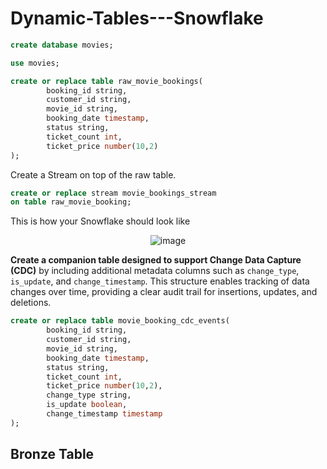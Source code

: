 # Dynamic-Tables---Snowflake

```sql
create database movies;
```

```sql
use movies;
```
```sql
create or replace table raw_movie_bookings( 
        booking_id string,
        customer_id string,
        movie_id string,
        booking_date timestamp,
        status string,
        ticket_count int,
        ticket_price number(10,2)
);
```
<p>Create a Stream on top of the raw table.</p>

```sql
create or replace stream movie_bookings_stream
on table raw_movie_booking;
```

<p>This is how your Snowflake should look like</p>

<p align="center">
  <img src="https://github.com/user-attachments/assets/9dee1e94-bdc6-4b66-ab93-c90199bece40" alt="image" />
</p>

<p><strong data-start="68" data-end="142">Create a companion table designed to support Change Data Capture (CDC)</strong> by including additional metadata columns such as <code>change_type</code>, <code>is_update</code>, and <code>change_timestamp</code>. This structure enables tracking of data changes over time, providing a clear audit trail for insertions, updates, and deletions.</p>

```sql
create or replace table movie_booking_cdc_events(
        booking_id string,
        customer_id string,
        movie_id string,
        booking_date timestamp,
        status string,
        ticket_count int,
        ticket_price number(10,2),
        change_type string,
        is_update boolean,
        change_timestamp timestamp
);
```

## Bronze Table
